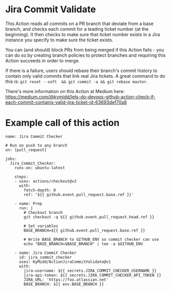 # Jira Commit Validate

This Action reads all commits on a PR branch that deviate from a base branch, and checks each commit for a leading ticket number (at the beginning). It then checks to make sure that ticket number exists in a Jira instance you specify to make sure the ticket exists. 

You can (and should) block PRs from being merged if this Action fails - you can do so by creating branch policies to protect branches and requiring this Action succeeds in order to merge. 

If there is a failure, users should rebase their branch's commit history to contain only valid commits that link real Jira tickets. A great command to do this is: `git reset --soft  && git commit -a && git rebase master`. 

There's more information on this Action at Medium here: https://medium.com/@kymidd/lets-do-devops-github-action-check-if-each-commit-contains-valid-jira-ticket-id-63693def70a8

# Example call of this action

```
name: Jira Commit Checker

# Run on push to any branch 
on: [pull_request]

jobs:
  Jira_Commit_Checker:
    runs-on: ubuntu-latest
    
    steps:
    - uses: actions/checkout@v2
      with:
        fetch-depth: 0
        ref: '${{ github.event.pull_request.base.ref }}'

    - name: Prep
      run: |
        # Checkout branch
        git checkout -q ${{ github.event.pull_request.head.ref }}
        
        # Set variables
        BASE_BRANCH=${{ github.event.pull_request.base.ref }}

        # Write BASE_BRANCH to GITHUB_ENV so commit checker can use
        echo "BASE_BRANCH=$BASE_BRANCH" | tee -a $GITHUB_ENV

    - name: Jira Commit Checker
      id: jira_commit_checker
      uses: KyMidd/ActionJiraCommitValidate@v1
      with:
        jira-username: ${{ secrets.JIRA_COMMIT_CHECKER_USERNAME }}
        jira-api-token: ${{ secrets.JIRA_COMMIT_CHECKER_API_TOKEN }}
        JIRA_URL: 'https://foo.atlassian.net'
        BASE_BRANCH: ${{ env.BASE_BRANCH }}
```